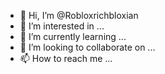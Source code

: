 - 👋 Hi, I’m @Robloxrichbloxian
- 👀 I’m interested in ...
- 🌱 I’m currently learning ...
- 💞️ I’m looking to collaborate on ...
- 📫 How to reach me ...

<!---
Robloxrichbloxian/Robloxrichbloxian is a ✨ special ✨ repository because its `README.md` (this file) appears on your GitHub profile.
You can click the Preview link to take a look at your changes.
--->
